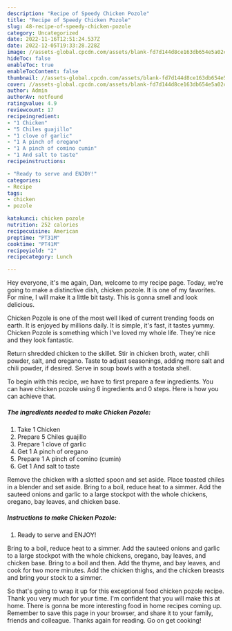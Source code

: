 ```yaml
---
description: "Recipe of Speedy Chicken Pozole"
title: "Recipe of Speedy Chicken Pozole"
slug: 48-recipe-of-speedy-chicken-pozole
category: Uncategorized
date: 2022-11-16T12:51:24.537Z
date: 2022-12-05T19:33:28.228Z
image: //assets-global.cpcdn.com/assets/blank-fd7d144d8ce163db654e5a02c40b08a2775adb7897d16e4062681dc7e1b2800f.png
hideToc: false
enableToc: true
enableTocContent: false
thumbnail: //assets-global.cpcdn.com/assets/blank-fd7d144d8ce163db654e5a02c40b08a2775adb7897d16e4062681dc7e1b2800f.png
cover: //assets-global.cpcdn.com/assets/blank-fd7d144d8ce163db654e5a02c40b08a2775adb7897d16e4062681dc7e1b2800f.png
author: Admin
authorAv: notfound
ratingvalue: 4.9
reviewcount: 17
recipeingredient:
- "1 Chicken"
- "5 Chiles guajillo"
- "1 clove of garlic"
- "1 A pinch of oregano"
- "1 A pinch of comino cumin"
- "1 And salt to taste"
recipeinstructions:

- "Ready to serve and ENJOY!"
categories:
- Recipe
tags:
- chicken
- pozole

katakunci: chicken pozole 
nutrition: 252 calories
recipecuisine: American
preptime: "PT31M"
cooktime: "PT41M"
recipeyield: "2"
recipecategory: Lunch

---
```



Hey everyone, it's me again, Dan, welcome to my recipe page. Today, we're going to make a distinctive dish, chicken pozole. It is one of my favorites. For mine, I will make it a little bit tasty. This is gonna smell and look delicious.

Chicken Pozole is one of the most well liked of current trending foods on earth. It is enjoyed by millions daily. It is simple, it's fast, it tastes yummy. Chicken Pozole is something which I've loved my whole life. They're nice and they look fantastic.

Return shredded chicken to the skillet. Stir in chicken broth, water, chili powder, salt, and oregano. Taste to adjust seasonings, adding more salt and chili powder, if desired. Serve in soup bowls with a tostada shell.


To begin with this recipe, we have to first prepare a few ingredients. You can have chicken pozole using 6 ingredients and 0 steps. Here is how you can achieve that.

<!--inarticleads1-->

##### The ingredients needed to make Chicken Pozole:

1. Take 1 Chicken
1. Prepare 5 Chiles guajillo
1. Prepare 1 clove of garlic
1. Get 1 A pinch of oregano
1. Prepare 1 A pinch of comino (cumin)
1. Get 1 And salt to taste


Remove the chicken with a slotted spoon and set aside. Place toasted chiles in a blender and set aside. Bring to a boil, reduce heat to a simmer. Add the sauteed onions and garlic to a large stockpot with the whole chickens, oregano, bay leaves, and chicken base. 

<!--inarticleads2-->

##### Instructions to make Chicken Pozole:


1. Ready to serve and ENJOY!

Bring to a boil, reduce heat to a simmer. Add the sauteed onions and garlic to a large stockpot with the whole chickens, oregano, bay leaves, and chicken base. Bring to a boil and then. Add the thyme, and bay leaves, and cook for two more minutes. Add the chicken thighs, and the chicken breasts and bring your stock to a simmer. 

So that's going to wrap it up for this exceptional food chicken pozole recipe. Thank you very much for your time. I'm confident that you will make this at home. There is gonna be more interesting food in home recipes coming up. Remember to save this page in your browser, and share it to your family, friends and colleague. Thanks again for reading. Go on get cooking!
